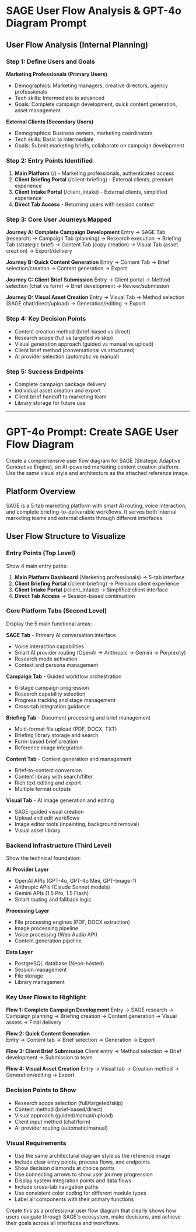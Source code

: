 # SAGE User Flow Analysis & GPT-4o Diagram Prompt

## User Flow Analysis (Internal Planning)

### Step 1: Define Users and Goals

**Marketing Professionals (Primary Users)**
- Demographics: Marketing managers, creative directors, agency professionals
- Tech skills: Intermediate to advanced
- Goals: Complete campaign development, quick content generation, asset management

**External Clients (Secondary Users)**  
- Demographics: Business owners, marketing coordinators
- Tech skills: Basic to intermediate
- Goals: Submit marketing briefs, collaborate on campaign development

### Step 2: Entry Points Identified

1. **Main Platform** (/) - Marketing professionals, authenticated access
2. **Client Briefing Portal** (/client-briefing) - External clients, premium experience
3. **Client Intake Portal** (/client_intake) - External clients, simplified experience
4. **Direct Tab Access** - Returning users with session context

### Step 3: Core User Journeys Mapped

**Journey A: Complete Campaign Development**
Entry → SAGE Tab (research) → Campaign Tab (planning) → Research execution → Briefing Tab (strategic brief) → Content Tab (copy creation) → Visual Tab (asset creation) → Export/delivery

**Journey B: Quick Content Generation**
Entry → Content Tab → Brief selection/creation → Content generation → Export

**Journey C: Client Brief Submission**
Entry → Client portal → Method selection (chat vs form) → Brief development → Review/submission

**Journey D: Visual Asset Creation**
Entry → Visual Tab → Method selection (SAGE chat/direct/upload) → Generation/editing → Export

### Step 4: Key Decision Points

- Content creation method (brief-based vs direct)
- Research scope (full vs targeted vs skip)
- Visual generation approach (guided vs manual vs upload)
- Client brief method (conversational vs structured)
- AI provider selection (automatic vs manual)

### Step 5: Success Endpoints

- Complete campaign package delivery
- Individual asset creation and export
- Client brief handoff to marketing team
- Library storage for future use

---

# GPT-4o Prompt: Create SAGE User Flow Diagram

Create a comprehensive user flow diagram for SAGE (Strategic Adaptive Generative Engine), an AI-powered marketing content creation platform. Use the same visual style and architecture as the attached reference image.

## Platform Overview
SAGE is a 5-tab marketing platform with smart AI routing, voice interaction, and complete briefing-to-deliverable workflows. It serves both internal marketing teams and external clients through different interfaces.

## User Flow Structure to Visualize

### Entry Points (Top Level)
Show 4 main entry paths:
1. **Main Platform Dashboard** (Marketing professionals) → 5-tab interface
2. **Client Briefing Portal** (/client-briefing) → Premium client experience  
3. **Client Intake Portal** (/client_intake) → Simplified client interface
4. **Direct Tab Access** → Session-based continuation

### Core Platform Tabs (Second Level)
Display the 5 main functional areas:

**SAGE Tab** - Primary AI conversation interface
- Voice interaction capabilities
- Smart AI provider routing (OpenAI → Anthropic → Gemini → Perplexity)
- Research mode activation
- Context and persona management

**Campaign Tab** - Guided workflow orchestration
- 6-stage campaign progression
- Research capability selection
- Progress tracking and stage management
- Cross-tab integration guidance

**Briefing Tab** - Document processing and brief management
- Multi-format file upload (PDF, DOCX, TXT)
- Briefing library storage and search
- Form-based brief creation
- Reference image integration

**Content Tab** - Content generation and management
- Brief-to-content conversion
- Content library with search/filter
- Rich text editing and export
- Multiple format outputs

**Visual Tab** - AI image generation and editing
- SAGE-guided visual creation
- Upload and edit workflows
- Image editor tools (inpainting, background removal)
- Visual asset library

### Backend Infrastructure (Third Level)
Show the technical foundation:

**AI Provider Layer**
- OpenAI APIs (GPT-4o, GPT-4o Mini, GPT-Image-1)
- Anthropic APIs (Claude Sonnet models)
- Gemini APIs (1.5 Pro, 1.5 Flash)
- Smart routing and fallback logic

**Processing Layer**
- File processing engines (PDF, DOCX extraction)
- Image processing pipeline
- Voice processing (Web Audio API)
- Content generation pipeline

**Data Layer**
- PostgreSQL database (Neon-hosted)
- Session management
- File storage
- Library management

### Key User Flows to Highlight

**Flow 1: Complete Campaign Development**
Entry → SAGE research → Campaign planning → Briefing creation → Content generation → Visual assets → Final delivery

**Flow 2: Quick Content Generation**  
Entry → Content tab → Brief selection → Generation → Export

**Flow 3: Client Brief Submission**
Client entry → Method selection → Brief development → Submission to team

**Flow 4: Visual Asset Creation**
Entry → Visual tab → Creation method → Generation/editing → Export

### Decision Points to Show
- Research scope selection (full/targeted/skip)
- Content method (brief-based/direct)  
- Visual approach (guided/manual/upload)
- Client input method (chat/form)
- AI provider routing (automatic/manual)

### Visual Requirements
- Use the same architectural diagram style as the reference image
- Include clear entry points, process flows, and endpoints
- Show decision diamonds at choice points
- Use connecting arrows to show user journey progression
- Display system integration points and data flows
- Include cross-tab navigation paths
- Use consistent color coding for different module types
- Label all components with their primary functions

Create this as a professional user flow diagram that clearly shows how users navigate through SAGE's ecosystem, make decisions, and achieve their goals across all interfaces and workflows.